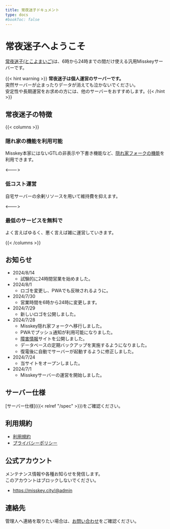 ```yaml
---
title: 常夜迷子ドキュメント
type: docs
#bookToc: false
---
```


# 常夜迷子へようこそ

[常夜迷子(とこよまいご)](https://misskey.city)は、6時から24時までの間だけ使える汎用Misskeyサーバーです。  

{{< hint warning >}} **常夜迷子は個人運営のサーバーです。**  
突然サーバーが止まったりデータが消えても泣かないでください。  
安定性や長期運営をお求めの方には、他のサーバーをおすすめします。{{< /hint >}}

## 常夜迷子の特徴

{{< columns >}}
### 隠れ家の機能を利用可能

Misskey本家にはないGTLの非表示や下書き機能など、[隠れ家フォークの機能](https://github.com/hideki0403/kakurega.app/blob/dev-kakurega/docs/difference.md)を利用できます。

<--->

### 低コスト運営

自宅サーバーの余剰リソースを用いて維持費を抑えます。

<--->

### 最低のサービスを無料で

よく言えばゆるく、悪く言えば雑に運営していきます。

{{< /columns >}}

## お知らせ
- 2024/8/14
  - 試験的に24時間営業を始めました。
- 2024/8/1
  - ロゴを変更し、PWAでも反映されるように。
- 2024/7/30
  - 営業時間を6時から24時に変更します。
- 2024/7/29
  - 新しいロゴを公開しました。
- 2024/7/28
  - Misskey隠れ家フォークへ移行しました。
  - PWAでプッシュ通知が利用可能になりました。
  - [障害情報](https://status.misskey.city)サイトを公開しました。
  - データベースの定期バックアップを実施するようになりました。
  - 復電後に自動でサーバーが起動するように修正しました。
- 2024/7/24
  - 当サイトをオープンしました。
- 2024/7/1
  - Misskeyサーバーの運営を開始しました。

## サーバー仕様

[サーバー仕様]({{< relref "/spec" >}})をご確認ください。

## 利用規約

- [利用規約](/rule)
- [プライバシーポリシー](/privacy)

## 公式アカウント

メンテナンス情報や各種お知らせを発信します。  
このアカウントはブロックしないでください。

- https://misskey.city/@admin

## 連絡先

管理人へ連絡を取りたい場合は、[お問い合わせ](/contact)をご確認ください。